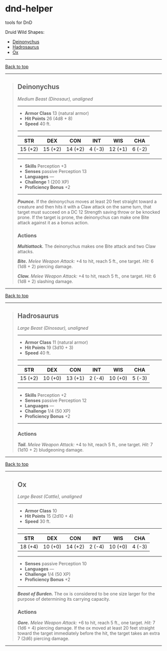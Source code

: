 # dnd-helper
tools for DnD

Druid Wild Shapes:
- [Deinonychus](#Deinonychus)
- [Hadrosaurus](#Hadrosaurus)
- [Ox](#Ox)


---
[Back to top](#dnd-helper) 
___
>## Deinonychus
>*Medium Beast (Dinosaur), unaligned*
>___
>- **Armor Class** 13 (natural armor)
>- **Hit Points** 26 (4d8 + 8)
>- **Speed** 40 ft.
>___
>|STR|DEX|CON|INT|WIS|CHA|
>|:---:|:---:|:---:|:---:|:---:|:---:|
>|15 (+2)|15 (+2)|14 (+2)|4 (-3)|12 (+1)|6 (-2)|
>___
>- **Skills** Perception +3
>- **Senses** passive Perception 13
>- **Languages** —
>- **Challenge** 1 (200 XP)
>- **Proficiency Bonus** +2
>___
>***Pounce.*** If the deinonychus moves at least 20 feet straight toward a creature and then hits it with a Claw attack on the same turn, that target must succeed on a DC 12 Strength saving throw or be knocked prone. If the target is prone, the deinonychus can make one Bite attack against it as a bonus action.  
>
>### Actions
>***Multiattack.*** The deinonychus makes one Bite attack and two Claw attacks.  
>
>***Bite.*** *Melee Weapon Attack:*  +4 to hit, reach 5 ft., one target. *Hit:* 6 (1d8 + 2) piercing damage.  
>
>***Claw.*** *Melee Weapon Attack:*  +4 to hit, reach 5 ft., one target. *Hit:* 6 (1d8 + 2) slashing damage.

---
[Back to top](#dnd-helper) 

___
>## Hadrosaurus
>*Large Beast (Dinosaur), unaligned*
>___
>- **Armor Class** 11 (natural armor)
>- **Hit Points** 19 (3d10 + 3)
>- **Speed** 40 ft.
>___
>|STR|DEX|CON|INT|WIS|CHA|
>|:---:|:---:|:---:|:---:|:---:|:---:|
>|15 (+2)|10 (+0)|13 (+1)|2 (-4)|10 (+0)|5 (-3)|
>___
>- **Skills** Perception +2
>- **Senses** passive Perception 12
>- **Languages** —
>- **Challenge** 1/4 (50 XP)
>- **Proficiency Bonus** +2
>___
>### Actions
>***Tail.*** *Melee Weapon Attack:*  +4 to hit, reach 5 ft., one target. *Hit:* 7 (1d10 + 2) bludgeoning damage.  
>


---
[Back to top](#dnd-helper) 
___
>## Ox
>*Large Beast (Cattle), unaligned*
>___
>- **Armor Class** 10
>- **Hit Points** 15 (2d10 + 4)
>- **Speed** 30 ft.
>___
>|STR|DEX|CON|INT|WIS|CHA|
>|:---:|:---:|:---:|:---:|:---:|:---:|
>|18 (+4)|10 (+0)|14 (+2)|2 (-4)|10 (+0)|4 (-3)|
>___
>- **Senses** passive Perception 10
>- **Languages** —
>- **Challenge** 1/4 (50 XP)
>- **Proficiency Bonus** +2
>___
>***Beast of Burden.*** The ox is considered to be one size larger for the purpose of determining its carrying capacity.  
>
>### Actions
>***Gore.*** *Melee Weapon Attack:*  +6 to hit, reach 5 ft., one target. *Hit:* 7 (1d6 + 4) piercing damage. If the ox moved at least 20 feet straight toward the target immediately before the hit, the target takes an extra 7 (2d6) piercing damage.  
>
---

